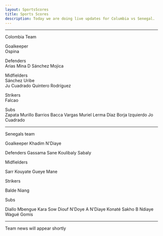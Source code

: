 ```yaml
---
layout: SportsScores
title: Sports Scores
description: Today we are doing live updates for Columbia vs Senegal.
---
```




___


Colombia Team

Goalkeeper<br>
Ospina

Defenders<br>
Arias   Mina    D Sánchez  Mojica

Midfielders<br>
        Sánchez      Uribe<br>
Ju Cuadrado     Quintero    Rodríguez

Strikers<br>
Falcao

Subs<br>
Zapata
Murillo
Barrios
Bacca
Vargas
Muriel
Lerma
Díaz
Borja
Izquierdo
Jo Cuadrado

___


Senegals team

Goalkeeper
Khadim N'Diaye

Defenders
Gassama     Sane    Koulibaly   Sabaly

Midfielders<br>

Sarr    Kouyate     Gueye   Mane

Strikers

Balde   Niang


Subs

Diallo
Mbengue
Kara
Sow
Diouf
N'Doye
A N'Diaye
Konaté
Sakho
B Ndiaye
Wagué
Gomis

___

Team news will appear shortly




